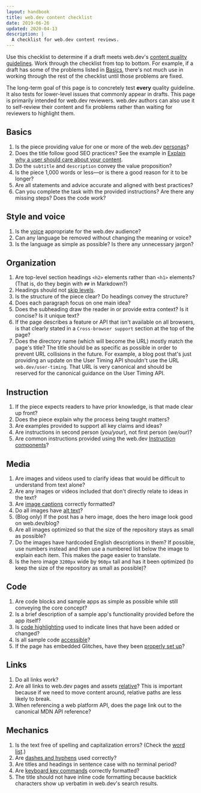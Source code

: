 ```yaml
---
layout: handbook
title: web.dev content checklist
date: 2019-06-26
updated: 2020-04-13
description: |
  A checklist for web.dev content reviews.
---
```


Use this checklist to determine if a draft meets web.dev's [content quality guidelines](/handbook/quality/).
Work through the checklist from top to bottom. For example, if a draft has some of the problems listed
in [Basics](#basics), there's not much use in working through the rest of the checklist until those problems are fixed.

The long-term goal of this page is to concretely test **every** quality guideline. It also tests for lower-level issues
that commonly appear in drafts. This page is primarily intended for web.dev reviewers. web.dev authors can also
use it to self-review their content and fix problems rather than waiting for reviewers to highlight them.

## Basics

1. Is the piece providing value for one or more of the web.dev [personas](/handbook/audience)?
1. Does the title follow good SEO practices? See the example in
   [Explain why a user should care about your content](/handbook/quality/#explanations).
1. Do the `subtitle` and `description` convey the value proposition?
1. Is the piece 1,000 words or less—or is there a good reason for it to be longer?
1. Are all statements and advice accurate and aligned with best practices?
1. Can you complete the task with the provided instructions? Are there any missing steps? Does the code work?

## Style and voice

1. Is the [voice](/handbook/voice) appropriate for the web.dev audience?
1. Can any language be removed without changing the meaning or voice?
1. Is the language as simple as possible? Is there any unnecessary jargon?

## Organization

1. Are top-level section headings `<h2>` elements rather than `<h1>` elements? (That is, do they begin with `##` in Markdown?)
1. Headings should not [skip levels](/heading-levels).
1. Is the structure of the piece clear? Do headings convey the structure?
1. Does each paragraph focus on one main idea?
1. Does the subheading draw the reader in or provide extra context? Is it concise? Is it unique text?
1. If the page describes a feature or API that isn't available on all browsers, is that clearly stated in a
   `Cross-browser support` section at the top of the page?
1. Does the directory name (which will become the URL) mostly match the page's title? The title should be
   as specific as possible in order to prevent URL collisions in the future. For example, a blog post that's
   just providing an update on the User Timing API shouldn't use the URL `web.dev/user-timing`. That URL is
   very canonical and should be reserved for the canonical guidance on the User Timing API.

## Instruction

1. If the piece expects readers to have prior knowledge, is that made clear up front?
1. Does the piece explain why the process being taught matters?
1. Are examples provided to support all key claims and ideas?
1. Are instructions in second person (_you/your_), not first person (_we/our_)?
1. Are common instructions provided using the web.dev [Instruction components](/handbook/web-dev-components/#instruction)?

## Media

1. Are images and videos used to clarify ideas that would be difficult to understand from text alone?
1. Are any images or videos included that don't directly relate to ideas in the text?
1. Are [image captions](/handbook/use-media/#image-captions) correctly formatted?
1. Do all images have [alt text](/image-alt)?
1. (Blog only) If the post has a hero image, does the hero image look good on web.dev/blog?
1. Are all images optimized so that the size of the repository stays as small as possible?
1. Do the images have hardcoded English descriptions in them? If possible, use numbers instead
   and then use a numbered list below the image to explain each item. This makes the page easier to translate.
1. Is the hero image `3200px` wide by `960px` tall and has it been optimized (to keep the size of the repository as small as possible)?

## Code

1. Are code blocks and sample apps as simple as possible while still conveying the core concept?
1. Is a brief description of a sample app's functionality provided before the app itself?
1. Is [code highlighting](/handbook/markup-code/#code-highlighting) used to indicate lines that have been added or changed?
1. Is all sample code [accessible](/handbook/inclusion-and-accessibility/#create-accessible-code-blocks)?
1. If the page has embedded Glitches, have they been [properly set up](/handbook/web-dev-components/#glitches)?

## Links

1. Do all links work?
1. Are all links to web.dev pages and assets [relative](https://developer.mozilla.org/en-US/docs/Learn/Common_questions/What_is_a_URL#Examples_of_relative_URLs)?
   This is important because if we need to move content around, relative paths are less likely to break.
1. When referencing a web platform API, does the page link out to the canonical MDN API reference?

## Mechanics

1. Is the text free of spelling and capitalization errors? (Check the [word list](/handbook/word-list).)
1. Are [dashes and hyphens](/handbook/grammar/#dashes-and-hyphens) used correctly?
1. Are titles and headings in sentence case with no terminal period?
1. Are [keyboard key commands](/handbook/grammar/#ui-elements-and-interaction) correctly formatted?
1. The title should not have inline code formatting because backtick characters show up verbatim in web.dev's search results.
